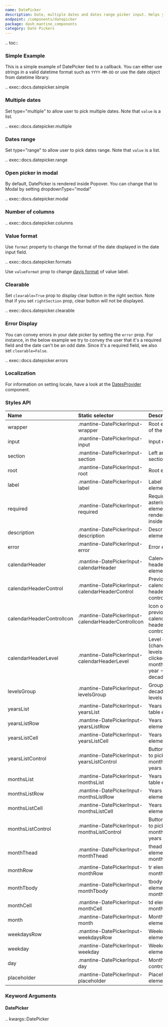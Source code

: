 ```yaml
---
name: DatePicker
description: Date, multiple dates and dates range picker input. Helps you easily switch between different months, years along with locale support.
endpoint: /components/datepicker
package: dash_mantine_components
category: Date Pickers
---
```


.. toc::

### Simple Example

This is a simple example of DatePicker tied to a callback. You can either use strings in a valid datetime format such
as `YYYY-MM-DD` or use the date object from datetime library.

.. exec::docs.datepicker.simple

### Multiple dates

Set type="multiple" to allow user to pick multiple dates.  Note that `value` is a list.

.. exec::docs.datepicker.multiple

### Dates range

Set type="range" to allow user to pick dates range. Note that `value` is a list.

.. exec::docs.datepicker.range

### Open picker in modal

By default, DatePicker is rendered inside Popover. You can change that to Modal by setting dropdownType="modal"

.. exec::docs.datepicker.modal

### Number of columns

.. exec::docs.datepicker.columns

### Value format

Use `format` property to change the format of the date displayed in the date input field.

.. exec::docs.datepicker.formats

Use `valueFormat` prop to change [dayjs format](https://day.js.org/docs/en/display/format) of value label.

### Clearable

Set `clearable=True` prop to display clear button in the right section. Note that if you set `rightSection` prop, clear button will not be displayed.

.. exec::docs.datepicker.clearable

### Error Display

You can convey errors in your date picker by setting the `error` prop. For instance, in the below example we try to
convey the user that it's a required field and the date can't be an odd date. Since it's a required field, we also
set `clearable=False`.

.. exec::docs.datepicker.errors

### Localization

For information on setting locale, have a look at the [DatesProvider](/components/datesprovider) component.

### Styles API

| Name                      | Static selector                                    | Description                                                          |
|:--------------------------|:---------------------------------------------------|:---------------------------------------------------------------------|
| wrapper                   | .mantine-DatePickerInput-wrapper                   | Root element of the Input                                            |
| input                     | .mantine-DatePickerInput-input                     | Input element                                                        |
| section                   | .mantine-DatePickerInput-section                   | Left and right sections                                              |
| root                      | .mantine-DatePickerInput-root                      | Root element                                                         |
| label                     | .mantine-DatePickerInput-label                     | Label element                                                        |
| required                  | .mantine-DatePickerInput-required                  | Required asterisk element, rendered inside label                     |
| description               | .mantine-DatePickerInput-description               | Description element                                                  |
| error                     | .mantine-DatePickerInput-error                     | Error element                                                        |
| calendarHeader            | .mantine-DatePickerInput-calendarHeader            | Calendar header root element                                         |
| calendarHeaderControl     | .mantine-DatePickerInput-calendarHeaderControl     | Previous/next calendar header controls                               |
| calendarHeaderControlIcon | .mantine-DatePickerInput-calendarHeaderControlIcon | Icon of previous/next calendar header controls                       |
| calendarHeaderLevel       | .mantine-DatePickerInput-calendarHeaderLevel       | Level control (changes levels when clicked, month -> year -> decade) |
| levelsGroup               | .mantine-DatePickerInput-levelsGroup               | Group of decades levels                                              |
| yearsList                 | .mantine-DatePickerInput-yearsList                 | Years list table element                                             |
| yearsListRow              | .mantine-DatePickerInput-yearsListRow              | Years list row element                                               |
| yearsListCell             | .mantine-DatePickerInput-yearsListCell             | Years list cell element                                              |
| yearsListControl          | .mantine-DatePickerInput-yearsListControl          | Button used to pick months and years                                 |
| monthsList                | .mantine-DatePickerInput-monthsList                | Years list table element                                             |
| monthsListRow             | .mantine-DatePickerInput-monthsListRow             | Years list row element                                               |
| monthsListCell            | .mantine-DatePickerInput-monthsListCell            | Years list cell element                                              |
| monthsListControl         | .mantine-DatePickerInput-monthsListControl         | Button used to pick months and years                                 |
| monthThead                | .mantine-DatePickerInput-monthThead                | thead element of month table                                         |
| monthRow                  | .mantine-DatePickerInput-monthRow                  | tr element of month table                                            |
| monthTbody                | .mantine-DatePickerInput-monthTbody                | tbody element of month table                                         |
| monthCell                 | .mantine-DatePickerInput-monthCell                 | td element of month table                                            |
| month                     | .mantine-DatePickerInput-month                     | Month table element                                                  |
| weekdaysRow               | .mantine-DatePickerInput-weekdaysRow               | Weekdays tr element                                                  |
| weekday                   | .mantine-DatePickerInput-weekday                   | Weekday th element                                                   |
| day                       | .mantine-DatePickerInput-day                       | Month day control                                                    |
| placeholder               | .mantine-DatePickerInput-placeholder               | Placeholder element                                                  |

### Keyword Arguments

#### DatePicker

.. kwargs::DatePicker
